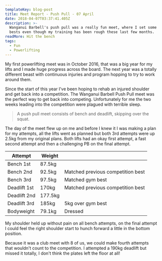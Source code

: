 ```yaml
---
templateKey: blog-post
title: Meet Report - Push Pull - 07 April
date: 2018-04-07T03:37:41.405Z
description: >-
  Wanganui Barbell's push pull was a really fun meet, where I set some personal
  bests even though my training has been rough these last few months.
readMore: Hit the bench
tags:
  - Fun
  - Powerlifting
---
```

My first powerlifting meet was in October 2016, that was a big year for my lifts and I made huge progress across the board. The next year was a totally different beast with continuous injuries and program hopping to try to work around them.

Since the start of this year I've been hoping to rehab an injured shoulder and get back into a competition. The Wanganui Barbell Push Pull meet was the perfect way to get back into competing. Unfortunately for me the two weeks leading into the competition were plagued with terrible sleep.

> A push pull meet consists of bench and deadlift, skipping over the squat.

The day of the meet flew up on me and before I knew it I was making a plan for my attempts, all the lifts went as planned but both 3rd attempts were up 2.5kg from my original plans. Both lifts had an okay first attempt, a fast second attempt and then a challenging PB on the final attempt.

| Attempt      | Weight  |                                   |
| ------------ | ------- | --------------------------------- |
| Bench 1st    | 87.5kg  |                                   |
| Bench 2nd    | 92.5kg  | Matched previous competition best |
| Bench 3rd    | 97.5kg  | Matched gym best                  |
| Deadlift 1st | 170kg   | Matched previous competition best |
| Deadlift 2nd | 177.5kg |                                   |
| Deadlift 3rd | 185kg   | 5kg over gym best                 |
| Bodyweight   | 79.1kg  | Dressed                           |

My shoulder held up without pain on all bench attempts, on the final attempt I could feel the right shoulder start to hunch forward a little in the bottom position.

Because it was a club meet with 8 of us, we could make fourth attempts that wouldn't count to the competition. I attempted a 190kg deadlift but missed it totally, I don't think the plates left the floor at all!
